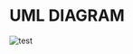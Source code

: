 # **UML DIAGRAM**

![test](https://user-images.githubusercontent.com/94214304/143833861-e6a09edb-8e37-4b66-bd53-9670aaf6d457.png)
